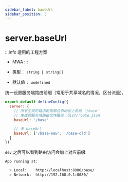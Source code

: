 ```yaml
---
sidebar_label: baseUrl
sidebar_position: 3
---
```


# server.baseUrl

:::info 适用的工程方案
* MWA
:::

* 类型： `string | string[]`
* 默认值： `undefined`


统一设置服务端路由前缀（常用于共享域名的情况，区分流量)。

```js title="modern.config.js"
export default defineConfig({
  server: {
    // 所有生成的路由前面都会自动加上前缀 `/base`
    // 生成的服务端路由文件路径：dist/route.json
    baseUrl: '/base'

    // 多 baseUrl
    baseUrl: ['/base-new', '/base-old']
  }
})
```

`dev` 之后可以看到路由访问会加上对应前缀:

```bash
App running at:

  > Local:    http://localhost:8080/base/
  > Network:  http://192.168.0.1:8080/
```
